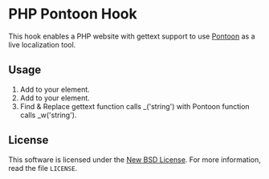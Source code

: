 PHP Pontoon Hook
================
This hook enables a PHP website with gettext support to use [Pontoon][1] as a live localization tool.

[1]: https://github.com/mathjazz/pontoon
 
Usage
-----
 1. Add <?php require_once('path/to/pontoon.php'); ?> to your <head> element.
 1. Add <?php Pontoon::header(); ?> to your <head> element.
 1. Find & Replace gettext function calls _('string') with Pontoon function calls _w('string').

License
-------
This software is licensed under the [New BSD License](http://creativecommons.org/licenses/BSD/). For more information, read the file `LICENSE`.
